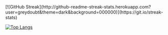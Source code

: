 <center></center>
[![GitHub Streak](http://github-readme-streak-stats.herokuapp.com?user=greydoubt&theme=dark&background=000000)](https://git.io/streak-stats)


[![Top Langs](https://github-readme-stats.vercel.app/api/top-langs/?username=greydoubt&layout=compact&theme=vision-friendly-dark)](https://github.com/anuraghazra/github-readme-stats)
</center>

<!--
**greydoubt/greydoubt** is a ✨ _special_ ✨ repository because its `README.md` (this file) appears on your GitHub profile.

Here are some ideas to get you started:

- 🔭 I’m currently working on ...
- 🌱 I’m currently learning ...
- 👯 I’m looking to collaborate on ...
- 🤔 I’m looking for help with ...
- 💬 Ask me about ...
- 📫 How to reach me: ...
- 😄 Pronouns: ...
- ⚡ Fun fact: ...
-->
